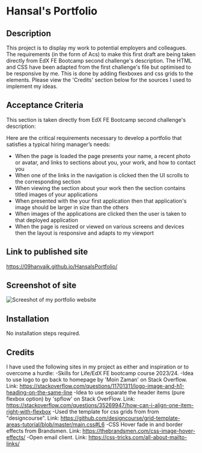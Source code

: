 # Hansal's Portfolio

## Description

This project is to display my work to potential employers and colleagues.
The requirements (in the form of Acs) to make this first draft are being taken directly from EdX FE Bootcamp second challenge's description. 
The HTML and CSS have been adapted from the first challenge's file but optimised to be responsive by me. This is done by adding flexboxes and css grids to the elements.
Please view the 'Credits' section below for the sources I used to implement my ideas.


## Acceptance Criteria

This section is taken directly from EdX FE Bootcamp second challenge's description:

Here are the critical requirements necessary to develop a portfolio that satisfies a typical hiring manager’s needs:

* When the page is loaded the page presents your name, a recent photo or avatar, and links to sections about you, your work, and how to contact you
* When one of the links in the navigation is clicked then the UI scrolls to the corresponding section
* When viewing the section about your work then the section contains titled images of your applications
* When presented with the your first application then that application's image should be larger in size than the others
* When images of the applications are clicked then the user is taken to that deployed application
* When the page is resized or viewed on various screens and devices then the layout is responsive and adapts to my viewport

## Link to published site
https://09hanvaik.github.io/HansalsPortfolio/

## Screenshot of site
![Screeshot of my portfolio website](PORTFOLIOSS.png)

## Installation

No installation steps required.

## Credits

I have used the following sites in my project as either and inspiration or to overcome a hurdle:
-Skills for Life/EdX FE bootcamp course 2023/24.
-Idea to use logo to go back to homepage by 'Moin Zaman' on Stack Overflow. Link: https://stackoverflow.com/questions/11701311/logo-image-and-h1-heading-on-the-same-line
-Idea to use separate the header items (pure flexbox option) by 'spflow' on Stack OverFlow. Link: https://stackoverflow.com/questions/35269947/how-can-i-align-one-item-right-with-flexbox
-Used the template for css grids from from "designcourse". Link: https://github.com/designcourse/grid-template-areas-tutorial/blob/master/main.css#L6
-CSS Hover fade in and border effects from Brandsmen. Link: https://thebrandsmen.com/css-image-hover-effects/
-Open email client. Link: https://css-tricks.com/all-about-mailto-links/

